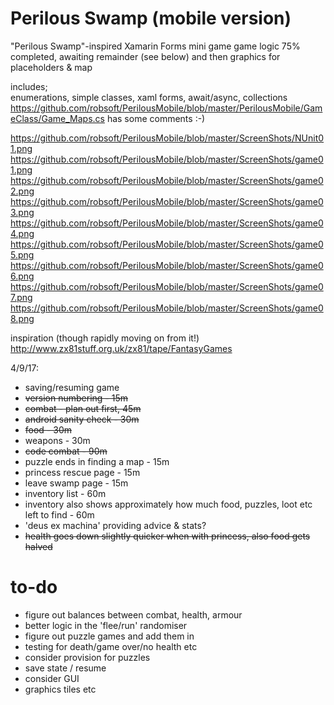 # Perilous Swamp (mobile version)
"Perilous Swamp"-inspired Xamarin Forms mini game
game logic 75% completed, awaiting remainder (see below) and then graphics for placeholders & map

includes;  
enumerations, simple classes, xaml forms, await/async, collections  
https://github.com/robsoft/PerilousMobile/blob/master/PerilousMobile/GameClass/Game_Maps.cs  has some comments :-)   

https://github.com/robsoft/PerilousMobile/blob/master/ScreenShots/NUnit01.png  
https://github.com/robsoft/PerilousMobile/blob/master/ScreenShots/game01.png  
https://github.com/robsoft/PerilousMobile/blob/master/ScreenShots/game02.png  
https://github.com/robsoft/PerilousMobile/blob/master/ScreenShots/game03.png  
https://github.com/robsoft/PerilousMobile/blob/master/ScreenShots/game04.png  
https://github.com/robsoft/PerilousMobile/blob/master/ScreenShots/game05.png  
https://github.com/robsoft/PerilousMobile/blob/master/ScreenShots/game06.png  
https://github.com/robsoft/PerilousMobile/blob/master/ScreenShots/game07.png  
https://github.com/robsoft/PerilousMobile/blob/master/ScreenShots/game08.png  

inspiration (though rapidly moving on from it!)
http://www.zx81stuff.org.uk/zx81/tape/FantasyGames

4/9/17:
 * saving/resuming game
 * ~~version numbering - 15m~~
 * ~~combat - plan out first, 45m~~
 * ~~android sanity check - 30m~~
 * ~~food - 30m~~
 * weapons - 30m
 * ~~code combat - 90m~~
 * puzzle ends in finding a map - 15m
 * princess rescue page - 15m
 * leave swamp page - 15m
 * inventory list - 60m
 * inventory also shows approximately how much food, puzzles, loot etc left to find - 60m
 * 'deus ex machina' providing advice & stats?
 * ~~health goes down slightly quicker when with princess, also food gets halved~~
 


# to-do
* figure out balances between combat, health, armour
* better logic in the 'flee/run' randomiser
* figure out puzzle games and add them in
* testing for death/game over/no health etc
* consider provision for puzzles
* save state / resume
* consider GUI
* graphics tiles etc

